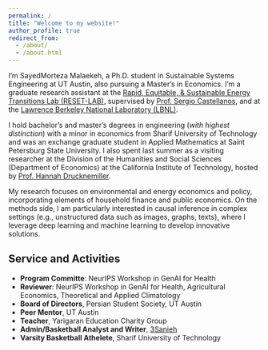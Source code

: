 ```yaml
---
permalink: /
title: "Welcome to my website!"
author_profile: true
redirect_from: 
  - /about/
  - /about.html
---
```


I’m SayedMorteza Malaekeh, a Ph.D. student in Sustainable Systems Engineering at UT Austin, also pursuing a Master’s in Economics. I’m a graduate research assistant at the [Rapid, Equitable, & Sustainable Energy Transitions Lab (RESET-LAB)](https://www.reset-lab.com/), supervised by [Prof. Sergio Castellanos](https://www.caee.utexas.edu/people/faculty/faculty-directory/castellanos), and at the [Lawrence Berkeley National Laboratory (LBNL)](https://emp.lbl.gov/).

I hold bachelor’s and master’s degrees in engineering (*with highest distinction*) with a minor in economics from Sharif University of Technology and was an exchange graduate student in Applied Mathematics at Saint Petersburg State University. I also spent last summer as a visiting researcher at the Division of the Humanities and Social Sciences (Department of Economics) at the California Institute of Technology, hosted by [Prof. Hannah Drucknemiller](https://www.hss.caltech.edu/people/hannah-druckenmiller).

My research focuses on environmental and energy economics and policy, incorporating elements of household finance and public economics. On the methods side, I am particularly interested in causal inference in complex settings (e.g., unstructured data such as images, graphs, texts), where I leverage deep learning and machine learning to develop innovative solutions.

Service and Activities
------
- **Program Committe**: NeurIPS Workshop in GenAI for Health
- **Reviewer**: NeurIPS Workshop in GenAI for Health, Agricultural Economics, Theoretical and Applied Climatology
- **Board of Directors**, Persian Student Society, UT Austin
- **Peer Mentor**, UT Austin 
- **Teacher**, Yarigaran Education Charity Group
- **Admin/Basketball Analyst and Writer**, [3Sanieh](https://www.instagram.com/3sanieh/)
- **Varsity Basketball Athelete**, Sharif University of Technology
